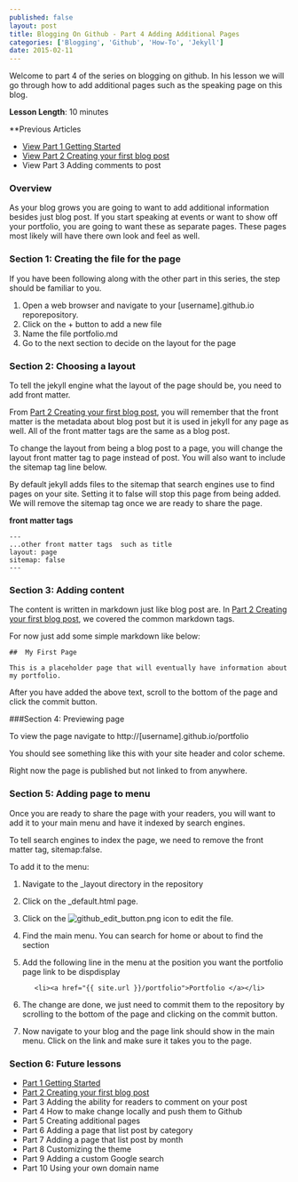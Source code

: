 ```yaml
---
published: false
layout: post 
title: Blogging On Github - Part 4 Adding Additional Pages 
categories: ['Blogging', 'Github', 'How-To', 'Jekyll']
date: 2015-02-11  
---
```


Welcome to part 4 of the series on blogging on  github.  In his lesson we will go through how to add additional pages such as the speaking page on this blog.
 
 **Lesson Length**: 10 minutes 
 
 **Previous Articles

* [View Part 1 Getting Started](http://digitaldrummerj.me/blogging-on-github-part-1/)
* [View Part 2 Creating your first blog post](http://digitaldrummerj.me/blogging-on-github-part-2-your-first-post/)
* View Part 3 Adding comments to post 

### Overview 

As your blog grows you are going to want to add additional information besides  just blog post.  If you start speaking at events or want to show off your portfolio, you are going to want these as separate pages.  These pages  most  likely will have there own look and feel as well.

### Section 1: Creating the file for the page 

If you have been following along with the other part in this series,  the step should be familiar to you.  

1. Open a web browser and navigate to your [username].github.io reporepository.
2. Click on the + button to add a new file
3.  Name the file portfolio.md
4.  Go to the next section to decide on the layout for the page 

### Section 2: Choosing a layout 

To tell the jekyll engine what the layout of the page should be, you need to add front matter. 

From  [ Part 2 Creating your first blog post](http://digitaldrummerj.me/blogging-on-github-part-2-your-first-post/), you will remember that the front matter is the metadata about blog post but it is used in jekyll  for any page as well.  All of the front matter tags are the same as a blog post.

To change the layout from being a blog post to a page, you will change the layout front matter tag to page instead of post.  You will also want to include the sitemap tag line below.  

By default jekyll  adds files to the sitemap that search engines use to find pages on your site.  Setting  it to false will stop this page from being added.  We will remove the sitemap tag once we  are ready to share the page. 

**front  matter tags**

	---
	...other front matter tags  such as title
	layout: page
	sitemap: false 
	---
	
### Section 3: Adding content 

The content is written in markdown just like blog post are.   In  [ Part 2 Creating your first blog post](http://digitaldrummerj.me/blogging-on-github-part-2-your-first-post/), we covered the common markdown tags.

For now just add some simple markdown like below:

	## 	My First Page 
	
	This is a placeholder page that will eventually have information about my portfolio.  

After you have added the above text, scroll to the bottom of the page and click the commit button.

###Section 4: Previewing page 

To  view the page navigate to http://[username].github.io/portfolio

You should see something like this with your site header and color scheme.

Right now the page is published but not linked to from anywhere.

### Section 5: Adding page to menu 

Once  you are ready to share the page with your readers, you will want to add it to your main menu and have it indexed by search engines.

To tell search engines to index the page, we need to remove the front matter tag, sitemap:false.

To add it to the menu:

1. Navigate to the _layout directory in the repository 
2. Click on the _default.html page.  
3. Click on the ![github_edit_button.png](github_edit_button.png) icon to edit the file.
4. Find the main menu.  You can search for home or about to find the section 
5. Add the following line in the menu at the position you want the portfolio page link to be dispdisplay
	
          <li><a href="{{ site.url }}/portfolio">Portfolio </a></li>
          
6. The change are done, we just need to commit them to the repository by scrolling to the bottom of the page and clicking on the commit button.  
7. Now navigate to your blog and the page link should show in the main menu.  Click  on the link and make sure it takes you to the page. 

### Section 6:  Future lessons

*  [Part 1 Getting Started](http://digitaldrummerj.me/blogging-on-github-part-1/)
* [Part 2 Creating your first blog post](http://digitaldrummerj.me/blogging-on-github-part-2-your-first-post/)
* Part 3 Adding the ability for readers to comment on your post
* Part 4 How to make change locally and push them to Github
* Part 5 Creating additional pages
* Part 6 Adding a page that list post by category
* Part 7 Adding a page that list post by month
* Part 8 Customizing the theme
* Part 9 Adding a custom Google search
* Part 10 Using your own domain name